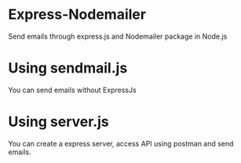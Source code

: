 # Express-Nodemailer
Send emails through express.js and Nodemailer package in Node.js

# Using sendmail.js
You can send emails without ExpressJs

# Using server.js
You can create a express server, access API using postman and send emails.
